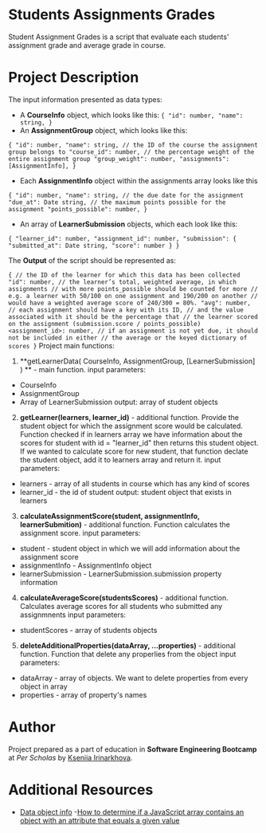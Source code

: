 # Students Assignments Grades
Student Assignment Grades is a script that evaluate each students' assignment grade and average grade in course.

# Project Description
The input information presented as data types:

- A **CourseInfo** object, which looks like this:
`
{
  "id": number,
  "name": string,
}
`
- An **AssignmentGroup** object, which looks like this:

`{
  "id": number,
  "name": string,
  // the ID of the course the assignment group belongs to
  "course_id": number,
  // the percentage weight of the entire assignment group
  "group_weight": number,
  "assignments": [AssignmentInfo],
}`

- Each **AssignmentInfo** object within the assignments array looks like this

`{
  "id": number,
  "name": string,
  // the due date for the assignment
  "due_at": Date string,
  // the maximum points possible for the assignment
  "points_possible": number,
}
`

- An array of **LearnerSubmission** objects, which each look like this:

`
{
    "learner_id": number,
    "assignment_id": number,
    "submission": {
      "submitted_at": Date string,
      "score": number
    }
}
`

The **Output** of the script should be represented as:

`
{
    // the ID of the learner for which this data has been collected
    "id": number,
    // the learner’s total, weighted average, in which assignments
    // with more points_possible should be counted for more
    // e.g. a learner with 50/100 on one assignment and 190/200 on another
    // would have a weighted average score of 240/300 = 80%.
    "avg": number,
    // each assignment should have a key with its ID,
    // and the value associated with it should be the percentage that
    // the learner scored on the assignment (submission.score / points_possible)
    <assignment_id>: number,
    // if an assignment is not yet due, it should not be included in either
    // the average or the keyed dictionary of scores
}
`
Project main functions:
1. **getLearnerData( CourseInfo, AssignmentGroup, [LearnerSubmission] ) ** - main function. 
input parameters:
- CourseInfo
- AssignmentGroup
- Array of LearnerSubmission
output:
array of student objects

2. **getLearner(learners, learner_id)** - additional function. Provide the student object for which the assignment score would be calculated.  Function checked if in learners array we have information about the scores for student with id = "learner_id" then returns this student object. If we wanted to calculate score for new student, that function declate the student object, add it to learners array and return it.
input parameters:
- learners - array of all students in course which has any kind of scores
- learner_id - the id of student
output: 
student object that exists in learners

3. **calculateAssignmentScore(student, assignmentInfo, learnerSubmition)** - additional function. Function calculates the assignment score.
input parameters:
- student - student object in which we will add information about the assignment score
- assignmentInfo - AssignmentInfo object 
- learnerSubmission -  LearnerSubmission.submission property information

4. **calculateAverageScore(studentsScores)** - additional function. Calculates average scores for all students who submitted any assignmnents
input parameters:
- studentScores - array of students objects

5. **deleteAdditionalProperties(dataArray, ...properties)** - additional function. Function that delete any properlies from the object
input parameters:
- dataArray - array of objects. We want to delete properties from every object in array
- properties - array of property's names 


# Author
Project prepared as a part of education in **Software Engineering Bootcamp** at *Per Scholas* by [Kseniia Irinarkhova](https://www.linkedin.com/in/kseniia-irinarkhova/).

# Additional Resources

- [Data object info](https://developer.mozilla.org/en-US/docs/Web/JavaScript/Reference/Global_Objects/Date)
-[How to determine if a JavaScript array contains an object with an attribute that equals a given value](https://stackoverflow.com/questions/8217419/how-to-determine-if-a-javascript-array-contains-an-object-with-an-attribute-that)
